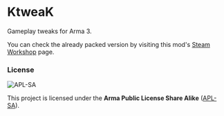 # KtweaK
Gameplay tweaks for Arma 3.
 
You can check the already packed version by visiting this mod's [Steam Workshop](https://steamcommunity.com/sharedfiles/filedetails/?id=3036516333) page.

### License
![APL-SA](https://i.imgur.com/VgZW2Qa.png)

This project is licensed under the **Arma Public License Share Alike** ([APL-SA](../master/LICENSE)).
